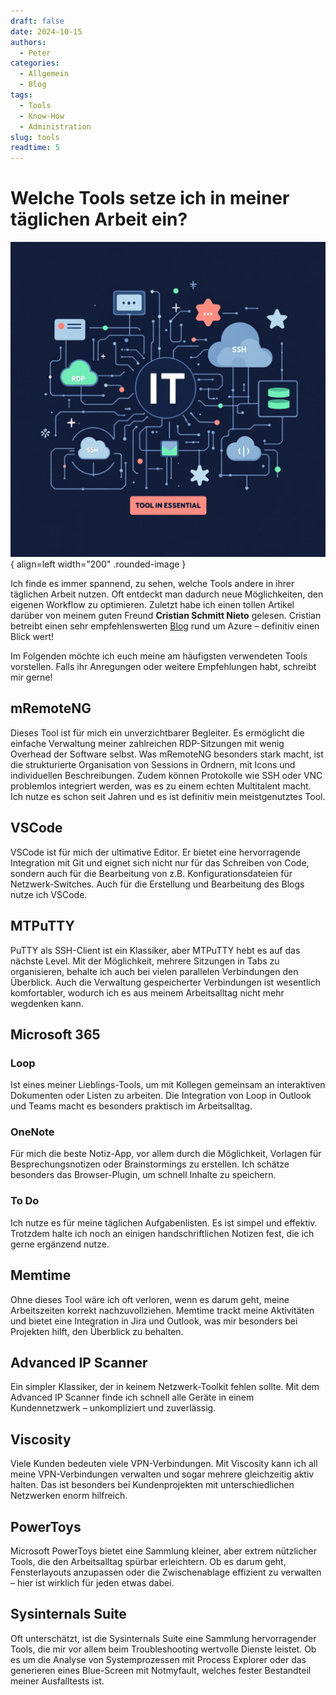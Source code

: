 ```yaml
---
draft: false
date: 2024-10-15
authors:
  - Peter
categories:
  - Allgemein
  - Blog
tags:
  - Tools
  - Know-How
  - Administration
slug: tools
readtime: 5
---
```



# Welche Tools setze ich in meiner täglichen Arbeit ein?

![Essential Tools](/images/posts/tools.png){ align=left width="200" .rounded-image }

Ich finde es immer spannend, zu sehen, welche Tools andere in ihrer täglichen Arbeit nutzen. Oft entdeckt man dadurch neue Möglichkeiten, den eigenen Workflow zu optimieren. Zuletzt habe ich einen tollen Artikel darüber von meinem guten Freund **Cristian Schmitt Nieto** gelesen. Cristian betreibt einen sehr empfehlenswerten [Blog](https://schmitt-nieto.com) rund um Azure – definitiv einen Blick wert!

Im Folgenden möchte ich euch meine am häufigsten verwendeten Tools vorstellen. Falls ihr Anregungen oder weitere Empfehlungen habt, schreibt mir gerne!

<!-- more -->

## mRemoteNG
Dieses Tool ist für mich ein unverzichtbarer Begleiter. Es ermöglicht die einfache Verwaltung meiner zahlreichen RDP-Sitzungen mit wenig Overhead der Software selbst. Was mRemoteNG besonders stark macht, ist die strukturierte Organisation von Sessions in Ordnern, mit Icons und individuellen Beschreibungen. Zudem können Protokolle wie SSH oder VNC problemlos integriert werden, was es zu einem echten Multitalent macht. Ich nutze es schon seit Jahren und es ist definitiv mein meistgenutztes Tool.

## VSCode
VSCode ist für mich der ultimative Editor. Er bietet eine hervorragende Integration mit Git und eignet sich nicht nur für das Schreiben von Code, sondern auch für die Bearbeitung von z.B. Konfigurationsdateien für Netzwerk-Switches. Auch für die Erstellung und Bearbeitung des Blogs nutze ich VSCode.

## MTPuTTY
PuTTY als SSH-Client ist ein Klassiker, aber MTPuTTY hebt es auf das nächste Level. Mit der Möglichkeit, mehrere Sitzungen in Tabs zu organisieren, behalte ich auch bei vielen parallelen Verbindungen den Überblick. Auch die Verwaltung gespeicherter Verbindungen ist wesentlich komfortabler, wodurch ich es aus meinem Arbeitsalltag nicht mehr wegdenken kann.

## Microsoft 365
### Loop
Ist eines meiner Lieblings-Tools, um mit Kollegen gemeinsam an interaktiven Dokumenten oder Listen zu arbeiten. Die Integration von Loop in Outlook und Teams macht es besonders praktisch im Arbeitsalltag.

### OneNote
Für mich die beste Notiz-App, vor allem durch die Möglichkeit, Vorlagen für Besprechungsnotizen oder Brainstormings zu erstellen. Ich schätze besonders das Browser-Plugin, um schnell Inhalte zu speichern.

### To Do
Ich nutze es für meine täglichen Aufgabenlisten. Es ist simpel und effektiv. Trotzdem halte ich noch an einigen handschriftlichen Notizen fest, die ich gerne ergänzend nutze.

## Memtime
Ohne dieses Tool wäre ich oft verloren, wenn es darum geht, meine Arbeitszeiten korrekt nachzuvollziehen. Memtime trackt meine Aktivitäten und bietet eine Integration in Jira und Outlook, was mir besonders bei Projekten hilft, den Überblick zu behalten.

## Advanced IP Scanner
Ein simpler Klassiker, der in keinem Netzwerk-Toolkit fehlen sollte. Mit dem Advanced IP Scanner finde ich schnell alle Geräte in einem Kundennetzwerk – unkompliziert und zuverlässig.

## Viscosity
Viele Kunden bedeuten viele VPN-Verbindungen. Mit Viscosity kann ich all meine VPN-Verbindungen verwalten und sogar mehrere gleichzeitig aktiv halten. Das ist besonders bei Kundenprojekten mit unterschiedlichen Netzwerken enorm hilfreich.

## PowerToys
Microsoft PowerToys bietet eine Sammlung kleiner, aber extrem nützlicher Tools, die den Arbeitsalltag spürbar erleichtern. Ob es darum geht, Fensterlayouts anzupassen oder die Zwischenablage effizient zu verwalten – hier ist wirklich für jeden etwas dabei.

## Sysinternals Suite
Oft unterschätzt, ist die Sysinternals Suite eine Sammlung hervorragender Tools, die mir vor allem beim Troubleshooting wertvolle Dienste leistet. Ob es um die Analyse von Systemprozessen mit Process Explorer oder das generieren eines Blue-Screen mit Notmyfault, welches fester Bestandteil meiner Ausfalltests ist.